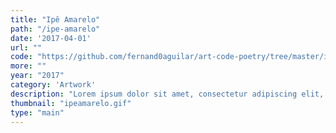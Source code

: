 ```yaml
---
title: "Ipê Amarelo"
path: "/ipe-amarelo"
date: '2017-04-01'
url: ""
code: "https://github.com/fernand0aguilar/art-code-poetry/tree/master/ipeamarelo_72h_2"
more: ""
year: "2017"
category: 'Artwork'
description: "Lorem ipsum dolor sit amet, consectetur adipiscing elit, sed do eiusmod tempor incididunt ut labore et dolore magna aliqua. Ut enim ad minim veniam, quis nostrud exercitation ullamco laboris nisi ut aliquip ex ea commodo consequat. Duis aute irure dolor in reprehenderit in voluptate velit esse cillum dolore eu fugiat nulla pariatur. Excepteur sint occaecat cupidatat non proident, sunt in culpa qui officia deserunt mollit anim id est laborum."
thumbnail: "ipeamarelo.gif"
type: "main"
---
```

